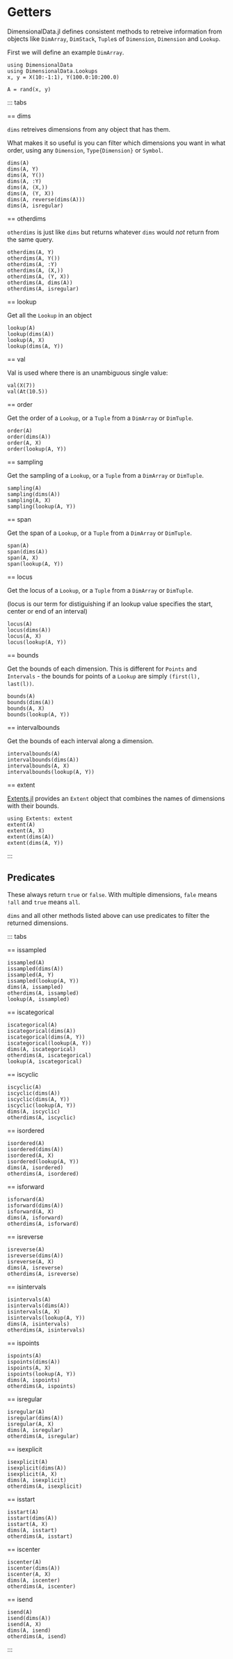 # Getters

DimensionalData.jl defines consistent methods to retreive information
from objects like `DimArray`, `DimStack`, `Tuple`s of `Dimension`,
`Dimension` and `Lookup`.

First we will define an example `DimArray`.

```@example getters
using DimensionalData
using DimensionalData.Lookups
x, y = X(10:-1:1), Y(100.0:10:200.0)
```

```@ansi getters
A = rand(x, y)
```

::: tabs

== dims

`dims` retreives dimensions from any object that has them.

What makes it so useful is you can filter which dimensions
you want in what order, using any `Dimension`, `Type{Dimension}`
or `Symbol`.

```@ansi getters
dims(A)
dims(A, Y)
dims(A, Y())
dims(A, :Y)
dims(A, (X,))
dims(A, (Y, X))
dims(A, reverse(dims(A)))
dims(A, isregular)
```

== otherdims

`otherdims` is just like `dims` but returns whatever
`dims` would _not_ return from the same query.

```@ansi getters
otherdims(A, Y)
otherdims(A, Y())
otherdims(A, :Y)
otherdims(A, (X,))
otherdims(A, (Y, X))
otherdims(A, dims(A))
otherdims(A, isregular)
```

== lookup

Get all the `Lookup` in an object

```@ansi getters
lookup(A)
lookup(dims(A))
lookup(A, X)
lookup(dims(A, Y))
```

== val

Val is used where there is an unambiguous single value:

```@ansi getters
val(X(7))
val(At(10.5))
```

== order

Get the order of a `Lookup`, or a `Tuple`
from a `DimArray` or `DimTuple`.

```@ansi getters
order(A)
order(dims(A))
order(A, X)
order(lookup(A, Y))
```

== sampling

Get the sampling of a `Lookup`, or a `Tuple`
from a `DimArray` or `DimTuple`.

```@ansi getters
sampling(A)
sampling(dims(A))
sampling(A, X)
sampling(lookup(A, Y))
```

== span

Get the span of a `Lookup`, or a `Tuple`
from a `DimArray` or `DimTuple`.

```@ansi getters
span(A)
span(dims(A))
span(A, X)
span(lookup(A, Y))
```

== locus

Get the locus of a `Lookup`, or a `Tuple`
from a `DimArray` or `DimTuple`.

(locus is our term for distiguishing if an lookup value
specifies the start, center or end of an interval)

```@ansi getters
locus(A)
locus(dims(A))
locus(A, X)
locus(lookup(A, Y))
```

== bounds

Get the bounds of each dimension. This is different for `Points`
and `Intervals` - the bounds for points of a `Lookup` are
simply `(first(l), last(l))`.

```@ansi getters
bounds(A)
bounds(dims(A))
bounds(A, X)
bounds(lookup(A, Y))
```

== intervalbounds

Get the bounds of each interval along a dimension.

```@ansi getters
intervalbounds(A)
intervalbounds(dims(A))
intervalbounds(A, X)
intervalbounds(lookup(A, Y))
```

== extent

[Extents.jl](https://github.com/rafaqz/Extent) provides an `Extent`
object that combines the names of dimensions with their bounds.

```@ansi getters
using Extents: extent
extent(A)
extent(A, X)
extent(dims(A))
extent(dims(A, Y))
```

:::


## Predicates

These always return `true` or `false`. With multiple
dimensions, `fale` means `!all` and `true` means `all`.

`dims` and all other methods listed above can use predicates
to filter the returned dimensions.

::: tabs

== issampled

```@ansi getters
issampled(A)
issampled(dims(A))
issampled(A, Y)
issampled(lookup(A, Y))
dims(A, issampled)
otherdims(A, issampled)
lookup(A, issampled)
```

== iscategorical

```@ansi getters
iscategorical(A)
iscategorical(dims(A))
iscategorical(dims(A, Y))
iscategorical(lookup(A, Y))
dims(A, iscategorical)
otherdims(A, iscategorical)
lookup(A, iscategorical)
```

== iscyclic

```@ansi getters
iscyclic(A)
iscyclic(dims(A))
iscyclic(dims(A, Y))
iscyclic(lookup(A, Y))
dims(A, iscyclic)
otherdims(A, iscyclic)
```

== isordered

```@ansi getters
isordered(A)
isordered(dims(A))
isordered(A, X)
isordered(lookup(A, Y))
dims(A, isordered)
otherdims(A, isordered)
```

== isforward

```@ansi getters
isforward(A)
isforward(dims(A))
isforward(A, X)
dims(A, isforward)
otherdims(A, isforward)
```

== isreverse

```@ansi getters
isreverse(A)
isreverse(dims(A))
isreverse(A, X)
dims(A, isreverse)
otherdims(A, isreverse)
```

== isintervals

```@ansi getters
isintervals(A)
isintervals(dims(A))
isintervals(A, X)
isintervals(lookup(A, Y))
dims(A, isintervals)
otherdims(A, isintervals)
```

== ispoints

```@ansi getters
ispoints(A)
ispoints(dims(A))
ispoints(A, X)
ispoints(lookup(A, Y))
dims(A, ispoints)
otherdims(A, ispoints)
```

== isregular

```@ansi getters
isregular(A)
isregular(dims(A))
isregular(A, X)
dims(A, isregular)
otherdims(A, isregular)
```

== isexplicit

```@ansi getters
isexplicit(A)
isexplicit(dims(A))
isexplicit(A, X)
dims(A, isexplicit)
otherdims(A, isexplicit)
```

== isstart

```@ansi getters
isstart(A)
isstart(dims(A))
isstart(A, X)
dims(A, isstart)
otherdims(A, isstart)
```

== iscenter

```@ansi getters
iscenter(A)
iscenter(dims(A))
iscenter(A, X)
dims(A, iscenter)
otherdims(A, iscenter)
```

== isend

```@ansi getters
isend(A)
isend(dims(A))
isend(A, X)
dims(A, isend)
otherdims(A, isend)
```

:::
